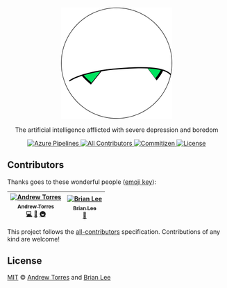 <p align="center">
  <img alt="Marvin" height="256" src="assets/marvin.png" width="256">
</p>
<p align="center">
  The artificial intelligence afflicted with severe depression and boredom
</p>
<p align="center">
  <a href="https://dev.azure.com/prettier/prettier/_build/latest?definitionId=5">
    <img alt="Azure Pipelines" src="https://img.shields.io/azure-devops/build/ajtorres9/3c0635f2-1758-437e-aefb-26568bbbc91f/1/master.svg?style=flat-square">
  </a>
  <a href="#contributors">
    <img alt="All Contributors" src="https://img.shields.io/badge/all%20contributors-2-orange.svg?style=flat-square">
  </a>
  <a href="https://github.com/commitizen/cz-cli">
    <img alt="Commitizen" src="https://img.shields.io/badge/commitizen-friendly-brightgreen.svg?style=flat-square">
  </a>
  <a href="license">
    <img alt="License" src="https://img.shields.io/github/license/ajtorres9/marvin.svg?color=blue&style=flat-square">
  </a>
</p>

## Contributors

Thanks goes to these wonderful people ([emoji key](https://allcontributors.org/docs/en/emoji-key)):

<!-- ALL-CONTRIBUTORS-LIST:START - Do not remove or modify this section -->
<!-- prettier-ignore -->
| [<img src="https://avatars0.githubusercontent.com/u/450495?v=4" width="100px;" alt="Andrew Torres"/><br /><sub><b>Andrew Torres</b></sub>](https://andrewjtorr.es)<br />[💻](https://github.com/ajtorres9/marvin/commits?author=ajtorres9 "Code") [📖](https://github.com/ajtorres9/marvin/commits?author=ajtorres9 "Documentation") [🚇](#infra-ajtorres9 "Infrastructure (Hosting, Build-Tools, etc)") | [<img src="https://avatars2.githubusercontent.com/u/15238587?v=4" width="100px;" alt="Brian Lee"/><br /><sub><b>Brian Lee</b></sub>](https://github.com/brian-dlee)<br />[📖](https://github.com/ajtorres9/marvin/commits?author=brian-dlee "Documentation") |
| :---: | :---: |

<!-- ALL-CONTRIBUTORS-LIST:END -->

This project follows the [all-contributors](https://allcontributors.org)
specification. Contributions of any kind are welcome!

## License

[MIT](license) &copy; [Andrew Torres](https://andrewjtorr.es) and [Brian Lee](https://brian-dlee.surge.sh)
